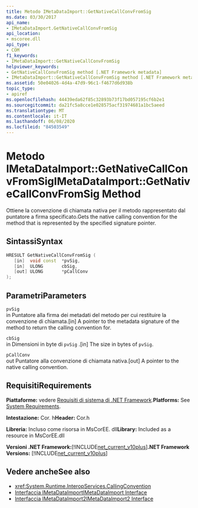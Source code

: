 ```yaml
---
title: Metodo IMetaDataImport::GetNativeCallConvFromSig
ms.date: 03/30/2017
api_name:
- IMetaDataImport.GetNativeCallConvFromSig
api_location:
- mscoree.dll
api_type:
- COM
f1_keywords:
- IMetaDataImport::GetNativeCallConvFromSig
helpviewer_keywords:
- GetNativeCallConvFromSig method [.NET Framework metadata]
- IMetaDataImport::GetNativeCallConvFromSig method [.NET Framework metadata]
ms.assetid: 50e04026-4d4a-47d9-96c1-f4677d6d938b
topic_type:
- apiref
ms.openlocfilehash: 44439eda62f85c32893b73f17bd057195cf6b2e1
ms.sourcegitcommit: da21fc5a8cce1e028575acf31974681a1bc5aeed
ms.translationtype: MT
ms.contentlocale: it-IT
ms.lasthandoff: 06/08/2020
ms.locfileid: "84503549"
---
```

# <a name="imetadataimportgetnativecallconvfromsig-method"></a><span data-ttu-id="45325-102">Metodo IMetaDataImport::GetNativeCallConvFromSig</span><span class="sxs-lookup"><span data-stu-id="45325-102">IMetaDataImport::GetNativeCallConvFromSig Method</span></span>
<span data-ttu-id="45325-103">Ottiene la convenzione di chiamata nativa per il metodo rappresentato dal puntatore a firma specificato.</span><span class="sxs-lookup"><span data-stu-id="45325-103">Gets the native calling convention for the method that is represented by the specified signature pointer.</span></span>  
  
## <a name="syntax"></a><span data-ttu-id="45325-104">Sintassi</span><span class="sxs-lookup"><span data-stu-id="45325-104">Syntax</span></span>  
  
```cpp  
HRESULT GetNativeCallConvFromSig (  
   [in]  void const  *pvSig,  
   [in]  ULONG       cbSig,  
   [out] ULONG       *pCallConv  
);  
```  
  
## <a name="parameters"></a><span data-ttu-id="45325-105">Parametri</span><span class="sxs-lookup"><span data-stu-id="45325-105">Parameters</span></span>  
 `pvSig`  
 <span data-ttu-id="45325-106">in Puntatore alla firma dei metadati del metodo per cui restituire la convenzione di chiamata.</span><span class="sxs-lookup"><span data-stu-id="45325-106">[in] A pointer to the metadata signature of the method to return the calling convention for.</span></span>  
  
 `cbSig`  
 <span data-ttu-id="45325-107">in Dimensioni in byte di `pvSig` .</span><span class="sxs-lookup"><span data-stu-id="45325-107">[in] The size in bytes of `pvSig`.</span></span>  
  
 `pCallConv`  
 <span data-ttu-id="45325-108">out Puntatore alla convenzione di chiamata nativa.</span><span class="sxs-lookup"><span data-stu-id="45325-108">[out] A pointer to the native calling convention.</span></span>  
  
## <a name="requirements"></a><span data-ttu-id="45325-109">Requisiti</span><span class="sxs-lookup"><span data-stu-id="45325-109">Requirements</span></span>  
 <span data-ttu-id="45325-110">**Piattaforme:** vedere [Requisiti di sistema di .NET Framework](../../get-started/system-requirements.md).</span><span class="sxs-lookup"><span data-stu-id="45325-110">**Platforms:** See [System Requirements](../../get-started/system-requirements.md).</span></span>  
  
 <span data-ttu-id="45325-111">**Intestazione:** Cor. h</span><span class="sxs-lookup"><span data-stu-id="45325-111">**Header:** Cor.h</span></span>  
  
 <span data-ttu-id="45325-112">**Libreria:** Incluso come risorsa in MsCorEE. dll</span><span class="sxs-lookup"><span data-stu-id="45325-112">**Library:** Included as a resource in MsCorEE.dll</span></span>  
  
 <span data-ttu-id="45325-113">**Versioni .NET Framework:**[!INCLUDE[net_current_v10plus](../../../../includes/net-current-v10plus-md.md)]</span><span class="sxs-lookup"><span data-stu-id="45325-113">**.NET Framework Versions:** [!INCLUDE[net_current_v10plus](../../../../includes/net-current-v10plus-md.md)]</span></span>  
  
## <a name="see-also"></a><span data-ttu-id="45325-114">Vedere anche</span><span class="sxs-lookup"><span data-stu-id="45325-114">See also</span></span>

- <xref:System.Runtime.InteropServices.CallingConvention>
- [<span data-ttu-id="45325-115">Interfaccia IMetaDataImport</span><span class="sxs-lookup"><span data-stu-id="45325-115">IMetaDataImport Interface</span></span>](imetadataimport-interface.md)
- [<span data-ttu-id="45325-116">Interfaccia IMetaDataImport2</span><span class="sxs-lookup"><span data-stu-id="45325-116">IMetaDataImport2 Interface</span></span>](imetadataimport2-interface.md)
